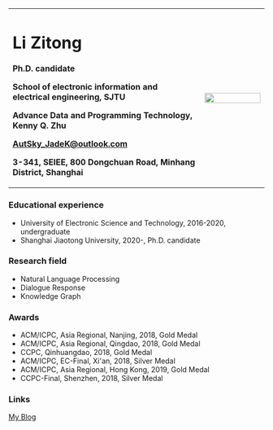 <table border="0">
  <tr>
    <td width="75%">
      <h1>Li Zitong</h1>
      <p><b>Ph.D. candidate</b></p>
      <p><b>School of electronic information and electrical engineering, SJTU</b></p>
      <p><b>Advance Data and Programming Technology, Kenny Q. Zhu</b></p>
      <p><b><a href="AutSky_JadeK@outlook.com">AutSky_JadeK@outlook.com</a></b></p>
      <p><b>3-341, SEIEE, 800 Dongchuan Road, Minhang District, Shanghai</b></p>
    </td>
    <td width="25%">
      <img src="/lztzipai.jpg" width="100%">
    </td>
  </tr>
</table>

### Educational experience
- University of Electronic Science and Technology, 2016-2020, undergraduate
- Shanghai Jiaotong University, 2020-, Ph.D. candidate

### Research field 
- Natural Language Processing
- Dialogue Response
- Knowledge Graph

### Awards
- ACM/ICPC, Asia Regional, Nanjing, 2018, Gold Medal
- ACM/ICPC, Asia Regional, Qingdao, 2018, Gold Medal
- CCPC, Qinhuangdao, 2018, Gold Medal
- ACM/ICPC, EC-Final, Xi'an, 2018, Silver Medal
- ACM/ICPC, Asia Regional, Hong Kong, 2019, Gold Medal
- CCPC-Final, Shenzhen, 2018, Silver Medal

### Links
[My Blog](https://www.cnblogs.com/autsky-jadek)
